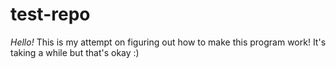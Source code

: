 # test-repo
*Hello!*
This is my attempt on figuring out how to make this program work! It's taking a while but that's okay :) 